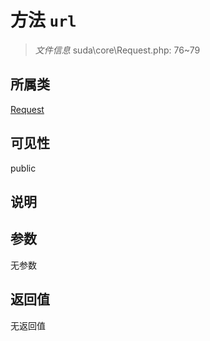 # 方法 `url`

> *文件信息* suda\core\Request.php: 76~79

## 所属类 

[Request](../Request.md)

## 可见性

public

## 说明



## 参数


无参数


## 返回值

无返回值
